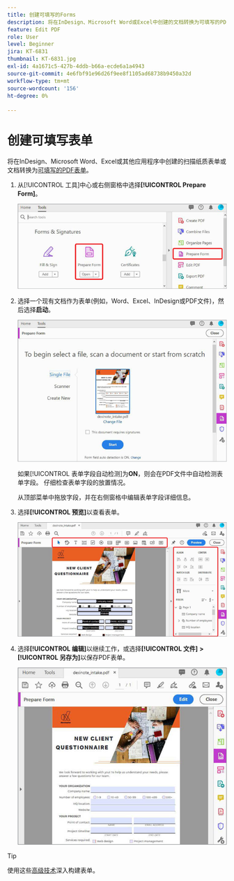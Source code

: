 ```yaml
---
title: 创建可填写的Forms
description: 将在InDesign、Microsoft Word或Excel中创建的文档转换为可填写的PDF表单
feature: Edit PDF
role: User
level: Beginner
jira: KT-6831
thumbnail: KT-6831.jpg
exl-id: 4a1671c5-427b-4ddb-b66a-ecde6a1a4943
source-git-commit: 4e6fbf91e96d26f9ee8f1105ad68738b9450a32d
workflow-type: tm+mt
source-wordcount: '156'
ht-degree: 0%

---
```


# 创建可填写表单

将在InDesign、Microsoft Word、Excel或其他应用程序中创建的扫描纸质表单或文档转换为[可填写的PDF表单](https://www.adobe.com/acrobat/online/sign-pdf.html)。

1. 从[!UICONTROL 工具]中心或右侧窗格中选择&#x200B;**[!UICONTROL Prepare Form]**。

   ![表单步骤1](../assets/Form_1.png)

1. 选择一个现有文档作为表单(例如，Word、Excel、InDesign或PDF文件)，然后选择&#x200B;**启动**。

   ![表单步骤2](../assets/Form_2.png)

   如果[!UICONTROL 表单字段自动检测]为&#x200B;**ON**，则会在PDF文件中自动检测表单字段。 仔细检查表单字段的放置情况。

   从顶部菜单中拖放字段，并在右侧窗格中编辑表单字段详细信息。

1. 选择&#x200B;**[!UICONTROL 预览]**&#x200B;以查看表单。

   ![表单步骤3](../assets/Form_3.png)

1. 选择&#x200B;**[!UICONTROL 编辑]**&#x200B;以继续工作，或选择&#x200B;**[!UICONTROL 文件]** **>** **[!UICONTROL 另存为]**&#x200B;以保存PDF表单。

   ![表单步骤4](../assets/Form_4.png)

>[!TIP]
>
>使用这些[高级技术](../advanced-tasks/advancedforms.md)深入构建表单。